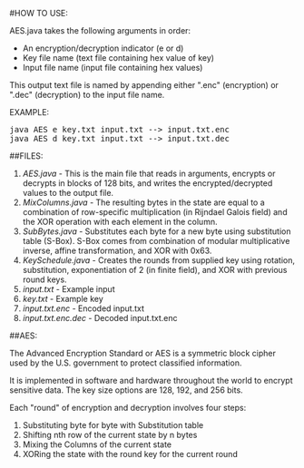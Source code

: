 #HOW TO USE:

AES.java takes the following arguments in order: 
<ul>
<li>An encryption/decryption indicator (e or d)</li>
<li>Key file name (text file containing hex value of key)</li>
<li>Input file name (input file containing hex values)</li>
</ul>
	
This output text file is named by appending either ".enc" (encryption) or ".dec" (decryption) to the input file name.

EXAMPLE:
<pre>
java AES e key.txt input.txt --> input.txt.enc
java AES d key.txt input.txt --> input.txt.dec
</pre>

##FILES:

1. *AES.java* - This is the main file that reads in arguments, encrypts or decrypts in blocks of 128 bits, and writes the encrypted/decrypted values to the output file.
2. *MixColumns.java* - The resulting bytes in the state are equal to a combination of row-specific multiplication (in Rijndael Galois field) and the XOR operation with each element in the column. 
3. *SubBytes.java* - Substitutes each byte for a new byte using substitution table (S-Box). S-Box comes from combination of modular multiplicative inverse, affine transformation, and XOR with 0x63.
4. *KeySchedule.java* - Creates the rounds from supplied key using rotation, substitution, exponentiation of 2 (in finite field), and XOR with previous round keys.
5. *input.txt* - Example input
6. *key.txt* - Example key
7. *input.txt.enc* - Encoded input.txt
8. *input.txt.enc.dec* - Decoded input.txt.enc

##AES:

The Advanced Encryption Standard or AES is a symmetric block cipher used by the U.S. government to protect classified information.

It is implemented in software and hardware throughout the world to encrypt sensitive data. The key size options are 128, 192, and 256 bits.

Each "round" of encryption and decryption involves four steps:

1. Substituting byte for byte with Substitution table
2. Shifting nth row of the current state by n bytes
3. Mixing the Columns of the current state
4. XORing the state with the round key for the current round
